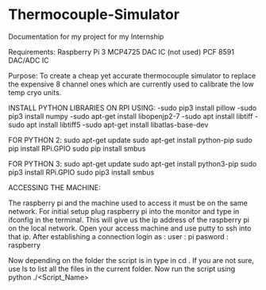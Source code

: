 # Thermocouple-Simulator
Documentation for my project for my Internship

Requirements:
    Raspberry Pi 3
    MCP4725 DAC IC (not used)
    PCF 8591 DAC/ADC IC


Purpose:
To create a cheap yet accurate thermocouple simulator to replace the expensive 8 channel ones which are currently used to calibrate the low temp cryo units.


INSTALL PYTHON LIBRARIES ON RPI USING:
-sudo pip3 install pillow
-sudo pip3 install numpy
-sudo apt-get install libopenjp2-7
-sudo apt install libtiff
-sudo apt install libtiff5
-sudo apt-get install libatlas-base-dev

FOR PYTHON 2:
    sudo apt-get update
    sudo apt-get install python-pip
    sudo pip install RPi.GPIO
    sudo pip install smbus

FOR PYTHON 3:
    sudo apt-get update
    sudo apt-get install python3-pip
    sudo pip3 install RPi.GPIO
    sudo pip3 install smbus

ACCESSING THE MACHINE: 

The raspberry pi and the machine used to access it must be on the same network. 
For initial setup plug raspberry pi into the monitor and type in ifconfig in the terminal. 
This will give us the ip address of the raspberry pi on the local network. 
Open your access machine and use putty to ssh into that ip. 
After establishing a connection login as :
user : pi
pasword : raspberry

Now depending on the folder the script is in type in cd <Folder Path>.
If you are not sure, use ls to list all the files in the current folder.
Now run the script using python ./<Script_Name>
